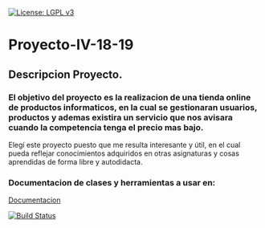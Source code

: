 
[![License: LGPL v3](https://img.shields.io/badge/License-LGPL%20v3-blue.svg)](https://www.gnu.org/licenses/lgpl-3.0)

# Proyecto-IV-18-19
## Descripcion Proyecto.

### El objetivo del proyecto es la realizacion de una tienda online de productos informaticos, en la cual se gestionaran usuarios, productos y ademas  existira un servicio que nos avisara cuando la competencia tenga el precio mas bajo. 

Elegí este proyecto puesto que me resulta interesante y útil, en el cual pueda reflejar conocimientos adquiridos en otras asignaturas y cosas aprendidas de forma libre y autodidacta.


### Documentacion de clases y herramientas a usar en:

 [Documentacion](https://github.com/kaizensamuel/proyecto-IV-18-19/blob/master/documentacion/README.md)

 
 

[![Build Status](https://travis-ci.org/kaizensamuel/proyecto-IV-18-19.svg?branch=master)](https://travis-ci.org/kaizensamuel/proyecto-IV-18-19)
